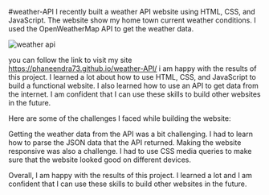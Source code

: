 #weather-API
 I recently built a weather API website using HTML, CSS, and JavaScript. The website show my home town current weather conditions. I used the OpenWeatherMap API to get the weather data.
 
 ![weather api](https://github.com/phaneendra73/weather-API/assets/118047850/f9e98f0c-a63e-4ce5-a4f5-2d9a1da9527d)
 
 you can follow the link to visit my site https://phaneendra73.github.io/weather-API/
i am happy with the results of this project. I learned a lot about how to use HTML, CSS, and JavaScript to build a functional website. I also learned how to use an API to get data from the internet. I am confident that I can use these skills to build other websites in the future.

Here are some of the challenges I faced while building the website:

Getting the weather data from the API was a bit challenging. I had to learn how to parse the JSON data that the API returned.
Making the website responsive was also a challenge. I had to use CSS media queries to make sure that the website looked good on different devices.

Overall, I am happy with the results of this project. I learned a lot and I am confident that I can use these skills to build other websites in the future.
